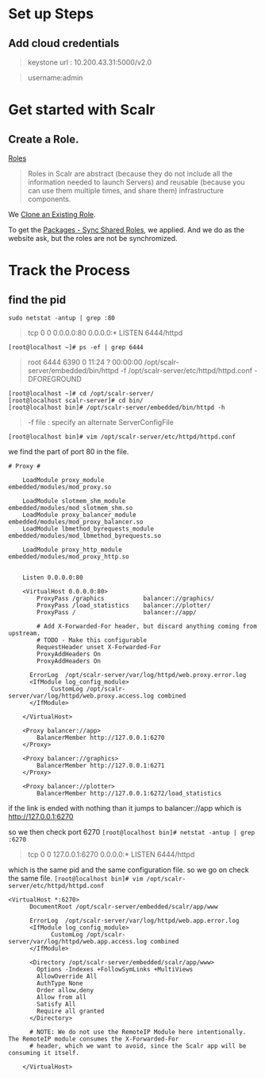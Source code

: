 # Set up Steps
## Add cloud credentials
> keystone url : 10.200.43.31:5000/v2.0

> username:admin

# Get started with Scalr
## Create a Role.
[Roles](https://scalr-wiki.atlassian.net/wiki/display/docs/Roles)
> Roles in Scalr are abstract (because they do not include all the information needed to launch Servers) and reusable (because you can use them multiple times, and share them) infrastructure components.

We [Clone an Existing Role](https://scalr-wiki.atlassian.net/wiki/display/docs/Clone+an+Existing+Role).

To get the [Packages - Sync Shared Roles](https://scalr-wiki.atlassian.net/wiki/display/docs/Packages+-+Sync+Shared+Roles), we applied. And we do as the website ask, but the roles are not be synchromized.

# Track the Process
## find the pid
```sudo netstat -antup | grep :80```
> tcp        0      0 0.0.0.0:80              0.0.0.0:*               LISTEN      6444/httpd

```[root@localhost ~]# ps -ef | grep 6444```
> root      6444  6390  0 11:24 ?        00:00:00 /opt/scalr-server/embedded/bin/httpd -f /opt/scalr-server/etc/httpd/httpd.conf -DFOREGROUND

```
[root@localhost ~]# cd /opt/scalr-server/
[root@localhost scalr-server]# cd bin/
[root@localhost bin]# /opt/scalr-server/embedded/bin/httpd -h
```
>  -f file            : specify an alternate ServerConfigFile

```[root@localhost bin]# vim /opt/scalr-server/etc/httpd/httpd.conf```

we find the part of port 80 in the file.
```
# Proxy #

    LoadModule proxy_module                 embedded/modules/mod_proxy.so

    LoadModule slotmem_shm_module           embedded/modules/mod_slotmem_shm.so
    LoadModule proxy_balancer_module        embedded/modules/mod_proxy_balancer.so
    LoadModule lbmethod_byrequests_module   embedded/modules/mod_lbmethod_byrequests.so

    LoadModule proxy_http_module            embedded/modules/mod_proxy_http.so


    Listen 0.0.0.0:80

    <VirtualHost 0.0.0.0:80>
        ProxyPass /graphics           balancer://graphics/
        ProxyPass /load_statistics    balancer://plotter/
        ProxyPass /                   balancer://app/

        # Add X-Forwarded-For header, but discard anything coming from upstream.
        # TODO - Make this configurable
        RequestHeader unset X-Forwarded-For
        ProxyAddHeaders On
        ProxyAddHeaders On

      ErrorLog  /opt/scalr-server/var/log/httpd/web.proxy.error.log
      <IfModule log_config_module>
            CustomLog /opt/scalr-server/var/log/httpd/web.proxy.access.log combined
      </IfModule>

    </VirtualHost>

    <Proxy balancer://app>
        BalancerMember http://127.0.0.1:6270
    </Proxy>

    <Proxy balancer://graphics>
        BalancerMember http://127.0.0.1:6271
    </Proxy>

    <Proxy balancer://plotter>
        BalancerMember http://127.0.0.1:6272/load_statistics
```
if the link is ended with nothing than it jumps to balancer://app
which is http://127.0.0.1:6270

so we then check port 6270
```[root@localhost bin]# netstat -antup | grep :6270```
> tcp        0      0 127.0.0.1:6270          0.0.0.0:*               LISTEN      6444/httpd          

which is the same pid and the same configuration file.
so we go on check the same file.
```[root@localhost bin]# vim /opt/scalr-server/etc/httpd/httpd.conf```

```
<VirtualHost *:6270>
      DocumentRoot /opt/scalr-server/embedded/scalr/app/www

      ErrorLog  /opt/scalr-server/var/log/httpd/web.app.error.log
      <IfModule log_config_module>
            CustomLog /opt/scalr-server/var/log/httpd/web.app.access.log combined
      </IfModule>

      <Directory /opt/scalr-server/embedded/scalr/app/www>
        Options -Indexes +FollowSymLinks +MultiViews
        AllowOverride All
        AuthType None
        Order allow,deny
        Allow from all
        Satisfy All
        Require all granted
      </Directory>

      # NOTE: We do not use the RemoteIP Module here intentionally. The RemoteIP module consumes the X-Forwarded-For
      # header, which we want to avoid, since the Scalr app will be consuming it itself.

    </VirtualHost>
```
